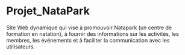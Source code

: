 # Projet_NataPark
Site Web dynamique qui vise à promouvoir Natapark (un centre de formation en natation), à fournir des informations sur les activités, les membres, les événements et à faciliter la communication avec les utilisateurs.
